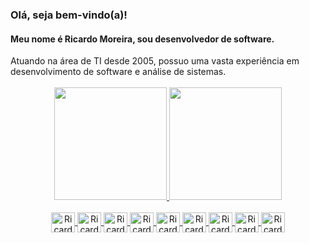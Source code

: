### Olá, seja bem-vindo(a)!

<h4>Meu nome é Ricardo Moreira, sou desenvolvedor de software.</h4> 

<div align="justifiy">
  Atuando na área de TI desde 2005, possuo uma vasta experiência em desenvolvimento de software e análise de sistemas.
</div><br>

<div align="center">
  <a href="https://github.com/rgusto">
  <img height="180em" src="https://github-readme-stats.vercel.app/api?username=rgusto&show_icons=true&theme=discord_old_blurple&include_all_commits=true&count_private=true&locale=pt-br"/>
  <img height="180em" src="https://github-readme-stats.vercel.app/api/top-langs/?username=rgusto&layout=compact&langs_count=8&theme=discord_old_blurple&count_private=true&locale=pt-br"/>
</div>
  
<div align="center"><br>
  <img align="center" alt="Ricardo-Java" height="32" width="38" src="https://cdn.jsdelivr.net/gh/devicons/devicon/icons/java/java-plain.svg">
  <img align="center" alt="Ricardo-PHP" height="32" width="38" src="https://cdn.jsdelivr.net/gh/devicons/devicon/icons/php/php-plain.svg">
  <img align="center" alt="Ricardo-Kotlin" height="32" width="38" src="https://cdn.jsdelivr.net/gh/devicons/devicon/icons/kotlin/kotlin-original.svg" >
  <img align="center" alt="Ricardo-JS" height="32" width="38" src="https://cdn.jsdelivr.net/gh/devicons/devicon/icons/javascript/javascript-plain.svg">   
   <img align="center" alt="Ricardo-NodeJS" height="32" width="38" src="https://cdn.jsdelivr.net/gh/devicons/devicon/icons/nodejs/nodejs-plain.svg">
  <img align="center" alt="Ricardo-TS" height="32" width="38" src="https://cdn.jsdelivr.net/gh/devicons/devicon/icons/typescript/typescript-original.svg">
  <img align="center" alt="Ricardo-Angular" height="32" width="38" src="https://cdn.jsdelivr.net/gh/devicons/devicon/icons/angularjs/angularjs-original.svg">
    <img align="center" alt="Ricardo-React" height="32" width="38" src="https://cdn.jsdelivr.net/gh/devicons/devicon/icons/react/react-original-wordmark.svg" >
    <img align="center" alt="Ricardo-Python" height="32" width="38" src="https://cdn.jsdelivr.net/gh/devicons/devicon/icons/python/python-original.svg">
</div>
